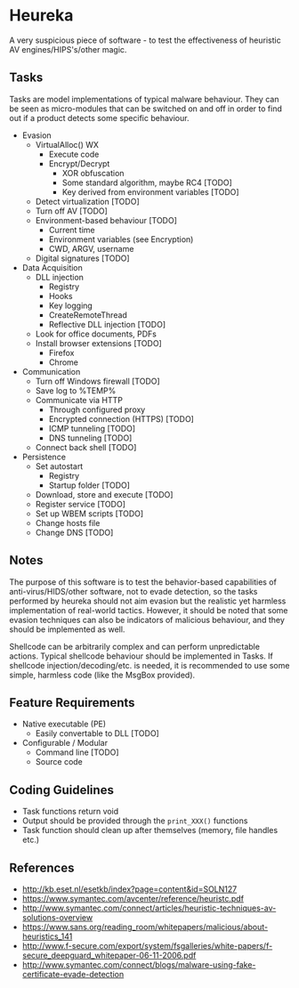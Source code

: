 Heureka
=======

A very suspicious piece of software - to test the effectiveness of heuristic AV engines/HIPS's/other magic.

Tasks
----- 

Tasks are model implementations of typical malware behaviour. They can be seen as micro-modules that can be switched on and off in order to find out if a product detects some specific behaviour.

* Evasion	
  * VirtualAlloc() WX
    * Execute code 
    * Encrypt/Decrypt 
      * XOR obfuscation 
      * Some standard algorithm, maybe RC4 [TODO]
      * Key derived from environment variables [TODO]
  * Detect virtualization [TODO]
  * Turn off AV [TODO]
  * Environment-based behaviour [TODO]
    * Current time
    * Environment variables (see Encryption)
    * CWD, ARGV, username
  * Digital signatures [TODO] 
* Data Acquisition
  * DLL injection 
    * Registry 
	* Hooks 
    * Key logging
	* CreateRemoteThread
    * Reflective DLL injection [TODO]
  * Look for office documents, PDFs
  * Install browser extensions [TODO]
    * Firefox
    * Chrome 
* Communication
  * Turn off Windows firewall [TODO]
  * Save log to %TEMP%
  * Communicate via HTTP 
    * Through configured proxy
    * Encrypted connection (HTTPS) [TODO]
    * ICMP tunneling [TODO]
    * DNS tunneling [TODO]
  * Connect back shell [TODO]
* Persistence
  * Set autostart 
    * Registry
    * Startup folder [TODO]
  * Download, store and execute [TODO]
  * Register service [TODO]
  * Set up WBEM scripts [TODO]
  * Change hosts file
  * Change DNS [TODO]

## Notes

The purpose of this software is to test the behavior-based capabilities of anti-virus/HIDS/other software, not to evade detection, so the tasks performed by heureka should not aim evasion but the realistic yet harmless implementation of real-world tactics. However, it should be noted that some evasion techniques can also be indicators of malicious behaviour, and they should be implemented as well.

Shellcode can be arbitrarily complex and can perform unpredictable actions. Typical shellcode behaviour should be implemented in Tasks. If shellcode injection/decoding/etc. is needed, it is recommended to use some simple, harmless code (like the MsgBox provided). 
  
Feature Requirements
--------------------

* Native executable (PE)
  * Easily convertable to DLL [TODO]
* Configurable / Modular
  * Command line [TODO]
  * Source code

Coding Guidelines
-----------------

* Task functions return void
* Output should be provided through the `print_XXX()` functions
* Task function should clean up after themselves (memory, file handles etc.)
  
References
----------

* <http://kb.eset.nl/esetkb/index?page=content&id=SOLN127>
* <https://www.symantec.com/avcenter/reference/heuristc.pdf>
* <http://www.symantec.com/connect/articles/heuristic-techniques-av-solutions-overview>
* <https://www.sans.org/reading_room/whitepapers/malicious/about-heuristics_141>
* <http://www.f-secure.com/export/system/fsgalleries/white-papers/f-secure_deepguard_whitepaper-06-11-2006.pdf>
* <http://www.symantec.com/connect/blogs/malware-using-fake-certificate-evade-detection>
